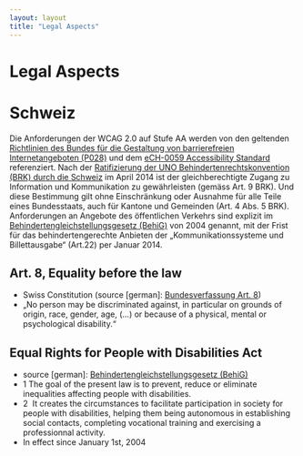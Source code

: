```yaml
---
layout: layout
title: "Legal Aspects"
---
```


# Legal Aspects



# Schweiz

Die Anforderungen der WCAG 2.0 auf Stufe AA werden von den geltenden [Richtlinien des Bundes für die Gestaltung von barrierefreien Internetangeboten (P028)](http://www.isb.admin.ch/themen/standards/alle/03237/) und dem [eCH-0059 Accessibility Standard](http://www.ech.ch/vechweb/page?p=dossier&documentNumber=eCH-0059) referenziert. Nach der [Ratifizierung der UNO Behindertenrechtskonvention (BRK) durch die Schweiz](http://www.edi.admin.ch/ebgb/00564/00566/05493/index.html?lang=de) im April 2014 ist der gleichberechtigte Zugang zu Information und Kommunikation zu gewährleisten (gemäss Art. 9 BRK). Und diese Bestimmung gilt ohne Einschränkung oder Ausnahme für alle Teile eines Bundesstaats, auch für Kantone und Gemeinden (Art. 4 Abs. 5 BRK). Anforderungen an Angebote des öffentlichen Verkehrs sind explizit im [Behindertengleichstellungsgesetz (BehiG)](https://www.admin.ch/opc/de/classified-compilation/20002658/) von 2004 genannt, mit der Frist für das behindertengerechte Anbieten der „Kommunikationssysteme und Billettausgabe“ (Art.22) per Januar 2014.

## Art. 8, Equality before the law
- Swiss Constitution (source [german]: [Bundesverfassung Art. 8](https://www.admin.ch/opc/de/classified-compilation/19995395/index.html#a8))
- „No person may be discriminated against, in particular on grounds of origin, race, gender, age, (...) or because of a physical, mental or psychological disability.“

## Equal Rights for People with Disabilities Act 
- source [german]: [Behindertengleichstellungsgesetz (BehiG)](https://www.admin.ch/opc/de/classified-compilation/20002658/)
- 1 The goal of the present law is to prevent, reduce or eliminate inequalities affecting people with disabilities.
- 2  It creates the circumstances to facilitate participation in society for people with disabilities, helping them being autonomous in establishing social contacts, completing vocational training and exercising a professionnal activity.
- In effect since January 1st, 2004